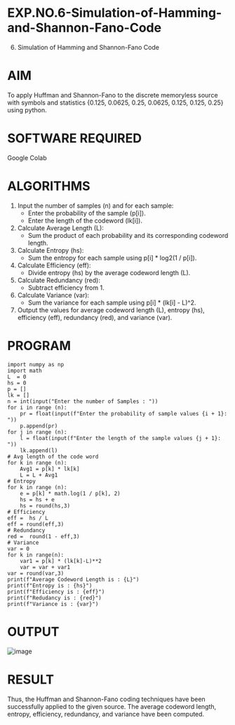 # EXP.NO.6-Simulation-of-Hamming-and-Shannon-Fano-Code
6. Simulation of Hamming and Shannon-Fano Code

# AIM
To apply Huffman and Shannon-Fano to the discrete memoryless source with symbols and statistics {0.125, 0.0625, 0.25, 0.0625, 0.125, 0.125, 0.25} using python.

# SOFTWARE REQUIRED
Google Colab

# ALGORITHMS
   1. Input the number of samples (n) and for each sample:
      - Enter the probability of the sample (p[i]).
      - Enter the length of the codeword (lk[i]).
   2. Calculate Average Length (L):
      - Sum the product of each probability and its corresponding codeword length.
   3. Calculate Entropy (hs):
      - Sum the entropy for each sample using p[i] * log2(1 / p[i]).
   4. Calculate Efficiency (eff):
      - Divide entropy (hs) by the average codeword length (L).
   5. Calculate Redundancy (red):
      - Subtract efficiency from 1.
   6. Calculate Variance (var):
      - Sum the variance for each sample using p[i] * (lk[i] - L)^2.
   7. Output the values for average codeword length (L), entropy (hs), efficiency (eff), redundancy (red), and variance (var).

# PROGRAM
    import numpy as np
    import math 
    L  = 0
    hs = 0
    p = []
    lk = []
    n = int(input("Enter the number of Samples : "))
    for i in range (n): 
        pr = float(input(f"Enter the probability of sample values {i + 1}: "))  
        p.append(pr)
    for j in range (n): 
        l = float(input(f"Enter the length of the sample values {j + 1}: "))  
        lk.append(l)
    # Avg length of the code word
    for k in range (n):
        Avg1 = p[k] * lk[k]
        L = L + Avg1
    # Entropy
    for k in range (n):
        e = p[k] * math.log(1 / p[k], 2)
        hs = hs + e
        hs = round(hs,3)
    # Efficiency
    eff =  hs / L
    eff = round(eff,3)
    # Redundancy 
    red =  round(1 - eff,3) 
    # Variance
    var = 0
    for k in range(n):
        var1 = p[k] * (lk[k]-L)**2
        var = var + var1
    var = round(var,3)
    print(f"Average Codeword Length is : {L}")
    print(f"Entropy is : {hs}")
    print(f"Efficiency is : {eff}")
    print(f"Redudancy is : {red}")
    print(f"Variance is : {var}")



# OUTPUT
![image](https://github.com/user-attachments/assets/1cf7f360-211b-45f8-b4d1-24c71b20dcf7)

 
# RESULT
Thus, the Huffman and Shannon-Fano coding techniques have been successfully applied to the given source. The average codeword length, entropy, efficiency, redundancy, and variance have been computed.
